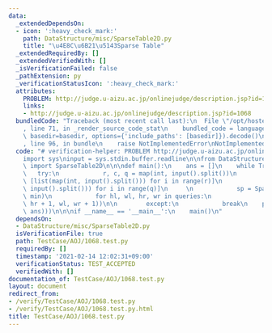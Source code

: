 ```yaml
---
data:
  _extendedDependsOn:
  - icon: ':heavy_check_mark:'
    path: DataStructure/misc/SparseTable2D.py
    title: "\u4E8C\u6B21\u5143Sparse Table"
  _extendedRequiredBy: []
  _extendedVerifiedWith: []
  _isVerificationFailed: false
  _pathExtension: py
  _verificationStatusIcon: ':heavy_check_mark:'
  attributes:
    PROBLEM: http://judge.u-aizu.ac.jp/onlinejudge/description.jsp?id=1068
    links:
    - http://judge.u-aizu.ac.jp/onlinejudge/description.jsp?id=1068
  bundledCode: "Traceback (most recent call last):\n  File \"/opt/hostedtoolcache/Python/3.10.1/x64/lib/python3.10/site-packages/onlinejudge_verify/documentation/build.py\"\
    , line 71, in _render_source_code_stat\n    bundled_code = language.bundle(stat.path,\
    \ basedir=basedir, options={'include_paths': [basedir]}).decode()\n  File \"/opt/hostedtoolcache/Python/3.10.1/x64/lib/python3.10/site-packages/onlinejudge_verify/languages/python.py\"\
    , line 96, in bundle\n    raise NotImplementedError\nNotImplementedError\n"
  code: "# verification-helper: PROBLEM http://judge.u-aizu.ac.jp/onlinejudge/description.jsp?id=1068\n\
    import sys\ninput = sys.stdin.buffer.readline\n\nfrom DataStructure.misc.SparseTable2D\
    \ import SparseTable2D\n\n\ndef main():\n    ans = []\n    while True:\n     \
    \   try:\n            r, c, q = map(int, input().split())\n            grid =\
    \ [list(map(int, input().split())) for i in range(r)]\n            queries = [list(map(int,\
    \ input().split())) for i in range(q)]\n     \n            sp = SparseTable2D(grid,\
    \ min)\n            for hl, wl, hr, wr in queries:\n                ans.append(sp.fold(hl,\
    \ hr + 1, wl, wr + 1))\n\n        except:\n            break\n    print('\\n'.join(map(str,\
    \ ans)))\n\n\nif __name__ == '__main__':\n    main()\n"
  dependsOn:
  - DataStructure/misc/SparseTable2D.py
  isVerificationFile: true
  path: TestCase/AOJ/1068.test.py
  requiredBy: []
  timestamp: '2021-02-14 12:02:31+09:00'
  verificationStatus: TEST_ACCEPTED
  verifiedWith: []
documentation_of: TestCase/AOJ/1068.test.py
layout: document
redirect_from:
- /verify/TestCase/AOJ/1068.test.py
- /verify/TestCase/AOJ/1068.test.py.html
title: TestCase/AOJ/1068.test.py
---
```

